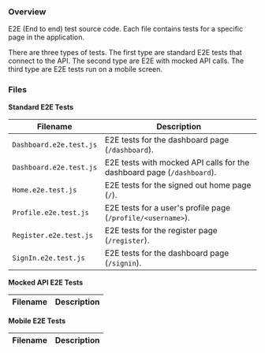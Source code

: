 ### Overview

E2E (End to end) test source code.  Each file contains tests for a specific page in the application.

There are three types of tests.  The first type are standard E2E tests that connect to the API.  The second type are 
E2E with mocked API calls.  The third type are E2E tests run on a mobile screen.

### Files

**Standard E2E Tests**

| Filename                  | Description                                                                               |
|---------------------------|-------------------------------------------------------------------------------------------|
| `Dashboard.e2e.test.js`   | E2E tests for the dashboard page (`/dashboard`).                                          |
| `Dashboard.e2e.test.js`   | E2E tests with mocked API calls for the dashboard page (`/dashboard`).                    |
| `Home.e2e.test.js`        | E2E tests for the signed out home page (`/`).                                             |
| `Profile.e2e.test.js`     | E2E tests for a user's profile page (`/profile/<username>`).                              |
| `Register.e2e.test.js`    | E2E tests for the register page (`/register`).                                            |
| `SignIn.e2e.test.js`      | E2E tests for the dashboard page (`/signin`).                                             |

**Mocked API E2E Tests**

| Filename                  | Description                                                                               |
|---------------------------|-------------------------------------------------------------------------------------------|

**Mobile E2E Tests**

| Filename                  | Description                                                                               |
|---------------------------|-------------------------------------------------------------------------------------------|
